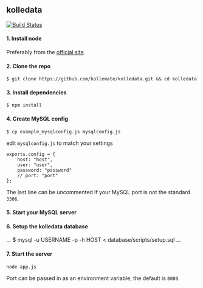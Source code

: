 ## kolledata

[![Build Status](https://travis-ci.org/kollemate/kolledata.svg?branch=master)](https://travis-ci.org/kollemate/kolledata)

#### 1. Install node

Preferably from the [official site](http://nodejs.org/download/).

#### 2. Clone the repo

```
$ git clone https://github.com/kollemate/kolledata.git && cd kolledata
```

#### 3. Install dependencies

```
$ npm install
```

#### 4. Create MySQL config

```
$ cp example_mysqlconfig.js mysqlconfig.js
```

edit ```mysqlconfig.js``` to match your settings

```
exports.config = {
	host: "host",
	user: "user",
	password: "password"
	// port: "port"
};
```

The last line can be uncommented if your MySQL port is not the standard `3306`.

#### 5. Start your MySQL server

#### 6. Setup the kolledata database

...
$ mysql -u USERNAME -p -h HOST < database/scripts/setup.sql
...

#### 7. Start the server

```
node app.js
```

Port can be passed in as an environment variable, the default is ```8080```.
